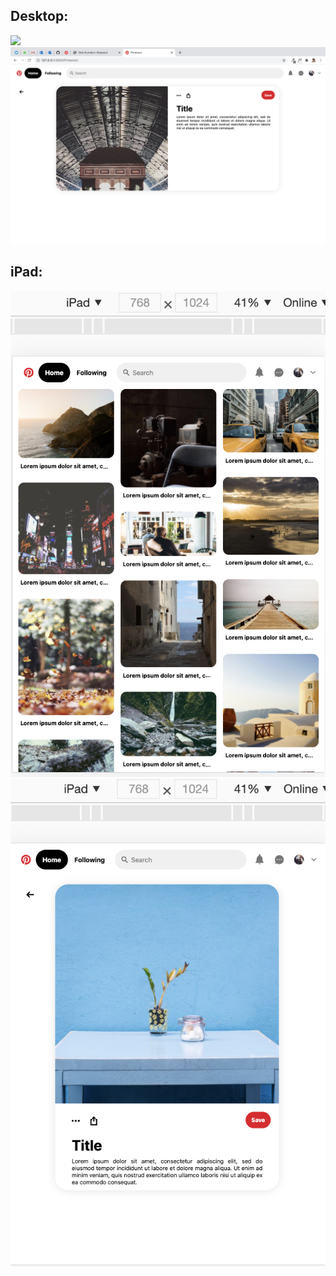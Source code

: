 ## Desktop:
![](assets/img/SS_1.png)
![](assets/img/SS_2.png)

## **iPad:**
![](assets/img/SS_3.png)
![](assets/img/SS_4.png)